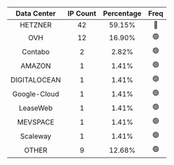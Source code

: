 | Data Center | IP Count | Percentage | Freq |
|:------------:|:--------:|:-----------:|:-----:|
| HETZNER | 42 | 59.15% | 🔴 |
| OVH | 12 | 16.90% | 🟢 |
| Contabo | 2 | 2.82% | 🟢 |
| AMAZON | 1 | 1.41% | 🟢 |
| DIGITALOCEAN | 1 | 1.41% | 🟢 |
| Google-Cloud | 1 | 1.41% | 🟢 |
| LeaseWeb | 1 | 1.41% | 🟢 |
| MEVSPACE | 1 | 1.41% | 🟢 |
| Scaleway | 1 | 1.41% | 🟢 |
| OTHER | 9 | 12.68% | 🟢 |